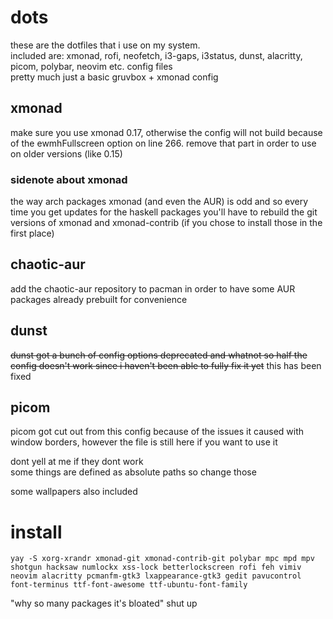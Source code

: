 # dots
these are the dotfiles that i use on my system.<br>included are: xmonad, rofi, neofetch, i3-gaps, i3status, dunst, alacritty, picom, polybar, neovim etc. config files
<br>pretty much just a basic gruvbox + xmonad config

## xmonad
make sure you use xmonad 0.17, otherwise the config will not build because of the ewmhFullscreen option on line 266. remove that part in order to use on older versions (like 0.15)

### sidenote about xmonad
the way arch packages xmonad (and even the AUR) is odd and so every time you get updates for the haskell packages you'll have to rebuild the git versions of xmonad and xmonad-contrib (if you chose to install those in the first place)

## chaotic-aur
add the chaotic-aur repository to pacman in order to have some AUR packages already prebuilt for convenience

## dunst
~~dunst got a bunch of config options deprecated and whatnot so half the config doesn't work since i haven't been able to fully fix it yet~~
this has been fixed

## picom
picom got cut out from this config because of the issues it caused with window borders, however the file is still here if you want to use it

dont yell at me if they dont work<br>some things are defined as absolute paths so change those

some wallpapers also included


# install
`yay -S xorg-xrandr xmonad-git xmonad-contrib-git polybar mpc mpd mpv shotgun hacksaw numlockx xss-lock betterlockscreen rofi feh vimiv neovim alacritty pcmanfm-gtk3 lxappearance-gtk3 gedit pavucontrol font-terminus ttf-font-awesome ttf-ubuntu-font-family`

"why so many packages it's bloated" shut up
